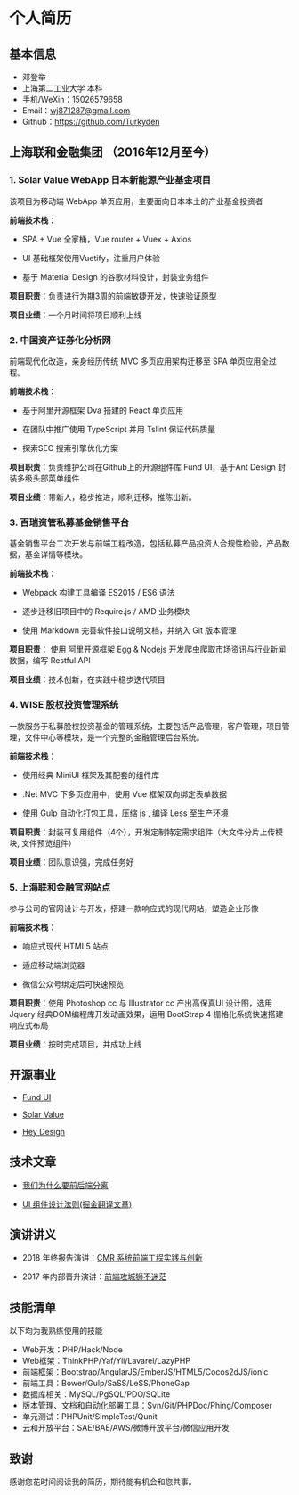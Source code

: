 # 个人简历

## 基本信息

- 邓登举
- 上海第二工业大学 本科
- 手机/WeXin：15026579658
- Email：wj871287@gmail.com
- Github：https://github.com/Turkyden

## 上海联和金融集团 （2016年12月至今）

### 1. Solar Value WebApp 日本新能源产业基金项目

该项目为移动端 WebApp 单页应用，主要面向日本本土的产业基金投资者

**前端技术栈**：

- SPA + Vue 全家桶，Vue router + Vuex + Axios

- UI 基础框架使用Vuetify，注重用户体验

- 基于 Material Design 的谷歌材料设计，封装业务组件

**项目职责**：负责进行为期3周的前端敏捷开发，快速验证原型

**项目业绩**：一个月时间将项目顺利上线

### 2. 中国资产证券化分析网

前端现代化改造，亲身经历传统 MVC 多页应用架构迁移至 SPA 单页应用全过程。

**前端技术栈**：

- 基于阿里开源框架 Dva 搭建的 React 单页应用

- 在团队中推广使用 TypeScript 并用 Tslint 保证代码质量

- 探索SEO 搜索引擎优化方案

**项目职责**：负责维护公司在Github上的开源组件库 Fund UI，基于Ant Design 封装多级头部菜单组件

**项目业绩**：带新人，稳步推进，顺利迁移，推陈出新。

### 3. 百瑞资管私募基金销售平台

基金销售平台二次开发与前端工程改造，包括私募产品投资人合规性检验，产品数据，基金详情等模块。

**前端技术栈**：

- Webpack 构建工具编译 ES2015 / ES6 语法

- 逐步迁移旧项目中的 Require.js / AMD 业务模块

- 使用 Markdown 完善软件接口说明文档，并纳入 Git 版本管理

**项目职责**： 使用 阿里开源框架 Egg & Nodejs 开发爬虫爬取市场资讯与行业新闻数据，编写 Restful API

**项目业绩**：技术创新，在实践中稳步迭代项目

### 4. WISE 股权投资管理系统

一款服务于私募股权投资基金的管理系统，主要包括产品管理，客户管理，项目管理，文件中心等模块，是一个完整的金融管理后台系统。

**前端技术栈**：

- 使用经典 MiniUI 框架及其配套的组件库

- .Net MVC 下多页应用中，使用 Vue 框架双向绑定表单数据

- 使用 Gulp 自动化打包工具，压缩 js , 编译 Less 至生产环境

**项目职责**：封装可复用组件（4个），开发定制特定需求组件（大文件分片上传模块, 文件预览组件）

**项目业绩**：团队意识强，完成任务好

### 5. 上海联和金融官网站点

参与公司的官网设计与开发，搭建一款响应式的现代网站，塑造企业形像

**前端技术栈**：

- 响应式现代 HTML5 站点

- 适应移动端浏览器

- 微信公众号绑定后可快速预览

**项目职责**：使用 Photoshop cc 与 Illustrator cc 产出高保真UI 设计图，选用 Jquery 经典DOM编程库开发动画效果，运用 BootStrap 4 栅格化系统快速搭建响应式布局

**项目业绩**：按时完成项目，并成功上线

## 开源事业

- [Fund UI](http://github.com/yourname/projectname)

- [Solar Value](http://github.com/yourname/projectname)

- [Hey Design](http://github.com/yourname/projectname)

## 技术文章

- [我们为什么要前后端分离](https://turkyden.github.io/2018/02/24/%E6%88%91%E4%BB%AC%E4%B8%BA%E4%BB%80%E4%B9%88%E8%A6%81%E5%89%8D%E5%90%8E%E7%AB%AF%E5%88%86%E7%A6%BB%EF%BC%9F/)

- [UI 组件设计法则(掘金翻译文章)](http://get.jobdeer.com/343.get)

## 演讲讲义

- 2018 年终报告演讲：[CMR 系统前端工程实践与创新](http://jobdeer.com)

- 2017 年内部晋升演讲：[前端攻城狮不迷茫](http://jobdeer.com)

## 技能清单

以下均为我熟练使用的技能

- Web开发：PHP/Hack/Node
- Web框架：ThinkPHP/Yaf/Yii/Lavarel/LazyPHP
- 前端框架：Bootstrap/AngularJS/EmberJS/HTML5/Cocos2dJS/ionic
- 前端工具：Bower/Gulp/SaSS/LeSS/PhoneGap
- 数据库相关：MySQL/PgSQL/PDO/SQLite
- 版本管理、文档和自动化部署工具：Svn/Git/PHPDoc/Phing/Composer
- 单元测试：PHPUnit/SimpleTest/Qunit
- 云和开放平台：SAE/BAE/AWS/微博开放平台/微信应用开发

## 致谢

感谢您花时间阅读我的简历，期待能有机会和您共事。